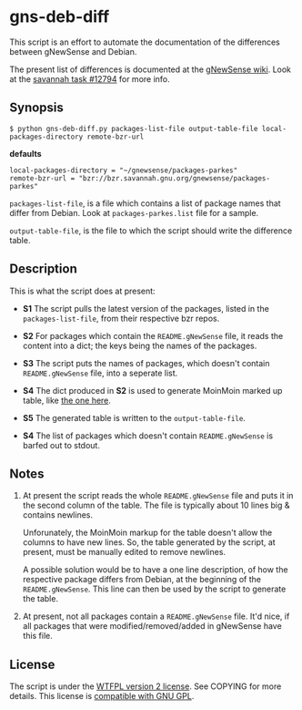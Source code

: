 # gns-deb-diff

This script is an effort to automate the documentation of the
differences between gNewSense and Debian.

The present list of differences is documented at the
[gNewSense wiki][2]. Look at the [savannah task #12794][1] for more
info.

[1]: https://savannah.nongnu.org/task/?12794
[2]: http://www.gnewsense.org/Documentation/3/DifferencesWithDebian

## Synopsis

    $ python gns-deb-diff.py packages-list-file output-table-file local-packages-directory remote-bzr-url

**defaults**

    local-packages-directory = "~/gnewsense/packages-parkes"
    remote-bzr-url = "bzr://bzr.savannah.gnu.org/gnewsense/packages-parkes"

`packages-list-file`, is a file which contains a list of package names
that differ from Debian. Look at `packages-parkes.list` file for a
sample.

`output-table-file`, is the file to which the script should write the difference table.

## Description

This is what the script does at present:

+ **S1** The script pulls the latest version of the packages, listed
in the `packages-list-file`, from their respective bzr repos.

+ **S2** For packages which contain the `README.gNewSense` file, it
reads the content into a dict; the keys being the names of the
packages.

+ **S3** The script puts the names of packages, which doesn't contain
`README.gNewSense` file, into a seperate list.

+ **S4** The dict produced in **S2** is used to generate MoinMoin
marked up table, like [the one here][2].

+ **S5** The generated table is written to the `output-table-file`.

+ **S4** The list of packages which doesn't contain `README.gNewSense`
is barfed out to stdout.

## Notes

1.  At present the script reads the whole `README.gNewSense` file and
    puts it in the second column of the table. The file is typically
    about 10 lines big & contains newlines.

    Unforunately, the MoinMoin markup for the table doesn't allow the
    columns to have new lines. So, the table generated by the script, at
    present, must be manually edited to remove newlines.

    A possible solution would be to have a one line description, of
    how the respective package differs from Debian, at the beginning of
    the `README.gNewSense`. This line can then be used by the script to
    generate the table.

2.  At present, not all packages contain a `README.gNewSense`
    file. It'd nice, if all packages that were modified/removed/added
    in gNewSense have this file.


## License

The script is under the [WTFPL version 2 license][3]. See COPYING for more
details. This license is [compatible with GNU GPL][4].

[3]: http://www.wtfpl.net/txt/copying/
[4]: http://www.gnu.org/licenses/license-list.html#WTFPL
